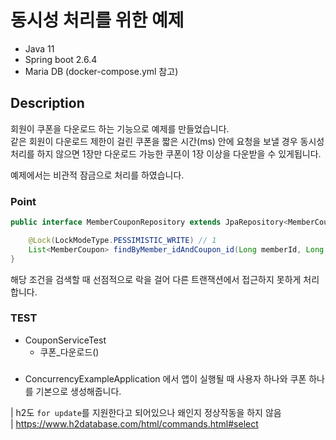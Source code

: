 # 동시성 처리를 위한 예제

- Java 11
- Spring boot 2.6.4
- Maria DB (docker-compose.yml 참고)

## Description
회원이 쿠폰을 다운로드 하는 기능으로 예제를 만들었습니다.   
같은 회원이 다운로드 제한이 걸린 쿠폰을 짧은 시간(ms) 안에 요청을 보낼 경우
동시성 처리를 하지 않으면 1장만 다운로드 가능한 쿠폰이 1장 이상을 다운받을 수 있게됩니다.

예제에서는 비관적 잠금으로 처리를 하였습니다.

### Point
```java
public interface MemberCouponRepository extends JpaRepository<MemberCoupon, Long> {

    @Lock(LockModeType.PESSIMISTIC_WRITE) // 1
    List<MemberCoupon> findByMember_idAndCoupon_id(Long memberId, Long couponId);
}
```
해당 조건을 검색할 때 선점적으로 락을 걸어 다른 트랜잭션에서 접근하지 못하게 처리합니다.

### TEST
- CouponServiceTest
    - 쿠폰_다운로드()

### 
- ConcurrencyExampleApplication 에서 앱이 실행될 때 사용자 하나와 쿠폰 하나를 기본으로 생성해줍니다.


| h2도 `for update`를 지원한다고 되어있으나 왜인지 정상작동을 하지 않음   
| https://www.h2database.com/html/commands.html#select
